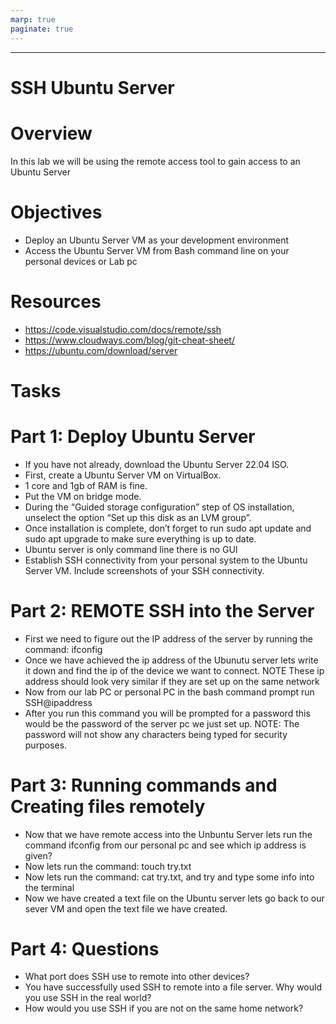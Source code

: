 ```yaml
---
marp: true
paginate: true
---
```




---

# SSH Ubuntu Server
# Overview
In this lab we will be using the remote access tool to gain access to an Ubuntu  Server
# Objectives
- Deploy an Ubuntu Server VM as your development environment
- Access the Ubuntu Server VM from Bash command line on your personal devices or Lab pc
# Resources
- https://code.visualstudio.com/docs/remote/ssh
- https://www.cloudways.com/blog/git-cheat-sheet/
- https://ubuntu.com/download/server
# Tasks
# Part 1: Deploy Ubuntu Server
- If you have not already, download the Ubuntu Server 22.04 ISO.
- First, create a Ubuntu Server VM on VirtualBox.
- 1 core and 1gb of RAM is fine.
- Put the VM on bridge mode.
- During the “Guided storage configuration” step of OS installation, unselect the option “Set up this disk as an LVM group”.
- Once installation is complete, don’t forget to run sudo apt update and sudo apt upgrade to make sure everything is up to date.
- Ubuntu server is only command line there is no GUI
- Establish SSH connectivity from your personal system to the Ubuntu Server VM. Include screenshots of your SSH connectivity.


# Part 2: REMOTE SSH into the Server

- First we need to figure out the IP address of the server by running the command: ifconfig
- Once we have achieved the ip address of the Ubunutu server lets write it down and find the ip of the device we want to connect.  NOTE These ip address should look very similar if they are set up on the same network
- Now from our lab PC or personal PC  in the bash command prompt run SSH@ipaddress
- After you run this command you will be prompted for a password this would be the password of the server pc we just set up.  NOTE: The password will not show any characters being typed for security purposes.


# Part 3: Running commands and Creating files remotely
- Now that we have remote access into the Unbuntu Server lets run the command ifconfig from our personal pc and see which ip address is given?
- Now lets run the command:  touch try.txt
- Now lets run the command: cat try.txt, and try and type some info into the terminal
- Now we have created a text file on the Ubuntu server lets go back to our sever VM and open the text file we have created.
# Part 4: Questions
- What port does SSH use to remote into other devices?
- You have successfully used SSH to remote into a file server. Why would you use SSH in the real world?
- How would you use SSH if you are not on the same home network?
